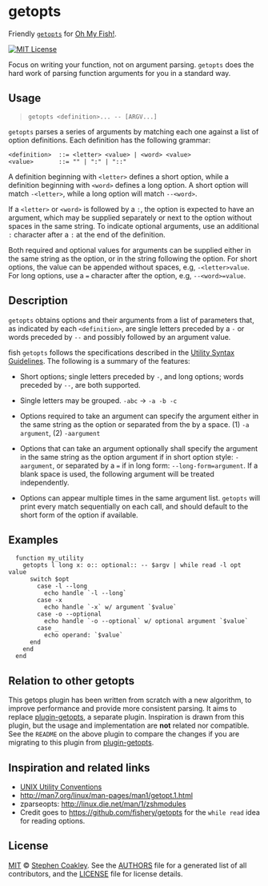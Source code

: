 # getopts
Friendly [`getopts`](http://en.wikipedia.org/wiki/Getopts) for [Oh My Fish!][omf].

[![MIT License](https://img.shields.io/badge/license-MIT-007EC7.svg?style=flat-square)](LICENSE)

Focus on writing your function, not on argument parsing. `getopts` does the hard work of parsing function arguments for you in a standard way.


## Usage
> `getopts <definition>... -- [ARGV...]`

`getopts` parses a series of arguments by matching each one against a list of option definitions. Each definition has the following grammar:

    <definition>  ::= <letter> <value> | <word> <value>
    <value>       ::= "" | ":" | "::"

A definition beginning with `<letter>` defines a short option, while a definition beginning with `<word>` defines a long option. A short option will match `-<letter>`, while a long option will match `--<word>`.

If a `<letter>` or `<word>` is followed by a `:`, the option is expected to have an argument, which may be supplied separately or next to the option without spaces in the same string. To indicate optional arguments, use an additional `:` character after a `:` at the end of the definition.

Both required and optional values for arguments can be supplied either in the same string as the option, or in the string following the option. For short options, the value can be appended without spaces, e.g, `-<letter>value`. For long options, use a `=` character after the option, e.g, `--<word>=value`.


## Description
`getopts` obtains options and their arguments from a list of parameters that, as indicated by each `<definition>`, are single letters preceded by a `-` or words preceded by `--` and possibly followed by an argument value.

fish `getopts` follows the specifications described in the [Utility Syntax Guidelines][utilconv]. The following is a summary of the features:

- Short options; single letters preceded by `-`, and long options; words preceded by `--`, are both supported.

- Single letters may be grouped. `-abc` → `-a -b -c`

- Options required to take an argument can specify the argument either in the same string as the option or separated from the by a space. (1) `-a argument`, (2) `-aargument`

- Options that can take an argument optionally shall specify the argument in the same string as the option argument if in short option style: `-aargument`, or separated by a `=` if in long form: `--long-form=argument`. If a blank space is used, the following argument will be treated independently.

- Options can appear multiple times in the same argument list. `getopts` will print every match sequentially on each call, and should default to the short form of the option if available.


## Examples
```fish
  function my_utility
    getopts l long x: o:: optional:: -- $argv | while read -l opt value
      switch $opt
        case -l --long
          echo handle `-l --long`
        case -x
          echo handle `-x` w/ argument `$value`
        case -o --optional
          echo handle `-o --optional` w/ optional argument `$value`
        case _
          echo operand: `$value`
      end
    end
  end
```


## Relation to other getopts
This getops plugin has been written from scratch with a new algorithm, to improve performance and provide more consistent parsing. It aims to replace [plugin-getopts], a separate plugin. Inspiration is drawn from this plugin, but the usage and implementation are **not** related nor compatible. See the `README` on the above plugin to compare the changes if you are migrating to this plugin from [plugin-getopts].


## Inspiration and related links
- [UNIX Utility Conventions][utilconv]
- http://man7.org/linux/man-pages/man1/getopt.1.html
- zparseopts: http://linux.die.net/man/1/zshmodules
- Credit goes to https://github.com/fishery/getopts for the `while read` idea for reading options.


## License
[MIT][mit] © [Stephen Coakley][author]. See the [AUTHORS](AUTHORS) file for a generated list of all contributors, and the [LICENSE](LICENSE) file for license details.


[author]:         https://github.com/coderstephen
[mit]:            http://opensource.org/licenses/MIT
[omf]:            https://www.github.com/oh-my-fish
[plugin-getopts]: https://github.com/oh-my-fish/plugin-getopts
[license-badge]:  https://img.shields.io/badge/license-MIT-007EC7.svg?style=flat-square
[utilconv]:       http://pubs.opengroup.org/onlinepubs/7908799/xbd/utilconv.html
